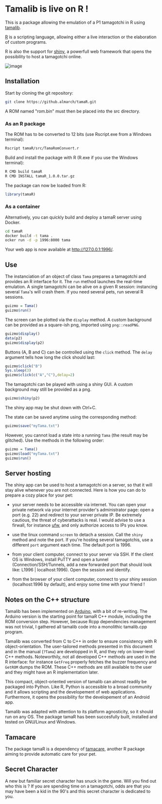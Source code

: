 # Tamalib is live on R !

This is a package allowing the emulation of a P1 tamagotchi in R using [tamalib](https://github.com/jcrona/tamalib).

[R](https://r-project.org) is a scripting language, allowing either a live interaction or the elaboration of custom programs.

R is also the support for [shiny](https://shiny.posit.co/), a powerfull web framework that opens the possibility to host a tamagotchi online.

![image](https://github.com/Almarch/tamaR/assets/13364928/4b28e6d7-2d51-4ed7-8d70-c04d03397f38)

## Installation

Start by cloning the git repository:

```bash
git clone https://github.almarch/tamaR.git
```

A ROM named "rom.bin" must then be placed into the src directory.

### As an R package

The ROM has to be converted to 12 bits (use Rscript.exe from a Windows terminal):

```bash
Rscript tamaR/src/TamaRomConvert.r
```

Build and install the package with R (R.exe if you use the Windows terminal):

```bash
R CMD build tamaR
R CMD INSTALL tamaR_1.0.0.tar.gz
```

The package can now be loaded from R:

```r
library(tamaR)
```

### As a container

Alternatively, you can quickly build and deploy a tamaR server using Docker.

```bash
cd tamaR
docker build -t tama .
ocker run -d -p 1996:8000 tama
```

Your web app is now available at http://127.0.0.1:1996/.

## Use

The instanciation of an object of class `Tama` prepares a tamagotchi and provides an R interface for it. The `run` method launches the real-time emulation. A single tamagotchi can be alive on a given R session: instancing several `Tama`'s will crash them. If you need several pets, run several R sessions.

```r
guizmo = Tama()
guizmo$run()
```

The screen can be plotted via the `display` method. A custom background can be provided as a square-ish png, imported using `png::readPNG`.

```r
guizmo$display()
data(p2)
guizmo$display(p2)
```

Buttons (A, B and C) can be controlled using the `click` method. The `delay` argument tells how long the click should last:

```r
guizmo$click("B")
Sys.sleep(3)
guizmo$click(c("A","C"),delay=2)
```

The tamagotchi can be played with using a shiny GUI. A custom background may still be provided as a png.

```r
guizmo$shiny(p2)
```

The shiny app may be shut down with Ctrl+C.

The state can be saved anytime using the corresponding method:

```r
guizmo$save("myTama.txt")
```

However, you cannot load a state into a running `Tama` (the result may be glitched). Use the methods in the following order:

```r
guizmo = Tama()
guizmo$load("myTama.txt")
guizmo$run()
```

## Server hosting

The shiny app can be used to host a tamagotchi on a server, so that it will stay alive whenever you are not connected. Here is how you can do to prepare a cozy place for your pet:

- your server needs to be accessible via internet. You can open your private network via your internet provider's administrator page: open a port (e.g. 22) and redirect to your server private IP. Be extremely cautious, the threat of cyberattacks is real. I would advise to use a firwall, for instance [ufw](https://manpages.ubuntu.com/manpages/lunar/en/man8/ufw.8.html), and only authorize access to IPs you know.

- use the linux command `screen` to detach a session. Call the `shiny` method and note the port. If you're hosting several tamagotchis, use a different `port` argument each time. The default port is 1996.

- from your client computer, connect to your server via SSH. If the client OS is Windows, install PuTTY and open a tunnel (Connection/SSH/Tunnels, add a new forwarded port that should look like: L1996 | localhost:1996). Open the session and identify.

- from the browser of your client computer, connect to your shiny session (localhost:1996 by default), and enjoy some time with your friend !  

## Notes on the C++ structure

Tamalib has been implemented on [Arduino](https://github.com/GaryZ88/Arduinogotchi), with a bit of re-writing. The Arduino version is the starting point for tamaR C++ module, including the ROM conversion step. However, because Rcpp dependencies management was not trivial, I gathered all tamalib code into a monolithic tamalib.cpp program.

Tamalib was converted from C to C++ in order to ensure consistency with R object-orientation. The user-tailored methods presented in this document and in the manual (`?Tama`) are developped in R, and they rely on lower-level C++ methods. Noteworthily, not all developed C++ methods are used in the R interface: for instance `GetFreq` properly fetches the buzzer frequency and `GetROM` dumps the ROM. These C++ methods are still available to the user and they might have an R implementation later.

This compact, object-oriented version of tamalib can almost readily be packaged into Python. Like R, Python is accessible to a broad community and it allows scripting and the developement of web applications. Furthermore, it opens the possibility for the developement of an Android app.

Tamalib was adapted with attention to its platform agnosticity, so it should run on any OS. The package tamaR has been succesfully built, installed and tested on GNU/Linux and Windows.

## Tamacare

The package tamaR is a dependency of [tamacare](https://github.com/almarch/tamacare), another R package aiming to provide automatic care for your pet.

## Secret Character

A new but familiar secret character has snuck in the game. Will you find out who this is ? If you are spending time on a tamagotchi, odds are that you may have been a kid in the 90's and this secret character is dedicated to you.
